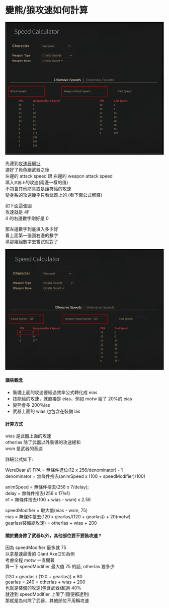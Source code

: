 # 變熊/狼攻速如何計算

<!-- <SpeedTable/> -->

![speed](./images/speed01.png)

先連到[攻速器網址](https://dev.median-xl.com/speedcalc/)  
選好了角色跟武器之後  
左邊的 attack speed 跟 右邊的 weapon attack speed  
填入`武器上`的攻速(兩邊一樣的值)  
不包含其他防具或是護符給的攻速  
變身系的攻速幾乎只看武器上的 (看下面公式解釋)

如下面這張圖  
攻速就是 4F  
4 的右邊數字剛好是 0

那左邊數字到底填入多少好  
看上面第一張圖右邊的數字  
填那幾組數字去嘗試就對了

![speed2](./images/speed02.png)

#### 講些觀念

- 裝備上面的攻速要經過效率公式轉化成 eias
- 技能給的攻速，就直接是 eias，例如 motw 給了 20%的 eias
- 變熊會多 200%ias
- 武器上面的 wias 也包含在裝備 ias

#### 計算方式

wias 是武器上面的攻速  
otherIas 除了武器以外裝備的攻速總和  
wsm 是武器的基速

詳細公式如下:

WereBear 的 FPA = 無條件進位(12 x 256/denominator) - 1  
denominator = 無條件捨去(animSpeed x (100 + speedModifier)/100)

animSpeed = 無條件捨去(256 x 7/delay);  
delay = 無條件捨去(256 x 17/e1)  
e1 = 無條件捨去(100 + wias - wsm) x 2.56

speedModifier = 取大值(eias - wsm, 75)  
eias = 無條件捨去(120 x gearIas/(120 + gearIas)) + 20(motw)  
gearIas(裝備總攻速) = otherIas + wias + 200

#### 關於變身除了武器以外，其他部位要不要裝攻速 ?

因為 speedModifier 最多就 75  
以拿基速最慢的 Giant Axe(25)為例  
考慮全程 motw 一直開著  
算一下 speedModifier 最大值 75 的話, otherIas 要多少

(120 x gearIas / (120 + gearIas)) = 80  
gearIas = 240 = otherIas + wias + 200  
也就是裝備的攻速(包含武器)超過 40%  
就達到 speedModifier 上限了(隨便都達到)  
那就是為何除了武器，其他部位不用稱攻速
